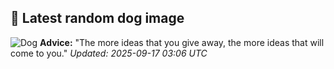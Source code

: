 ## 🐶 Latest random dog image
![Dog](https://images.dog.ceo/breeds/elkhound-norwegian/n02091467_3098.jpg)
**Advice:** "The more ideas that you give away, the more ideas that will come to you."
*Updated: 2025-09-17 03:06 UTC*
